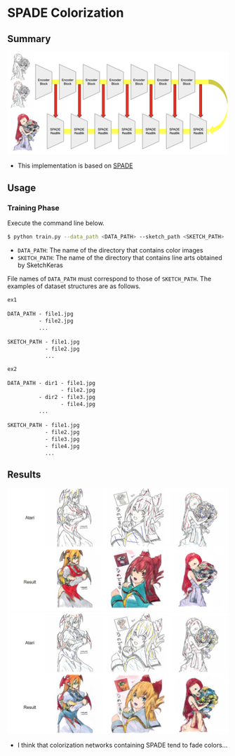 # SPADE Colorization

## Summary
![](./data/concept.png)

- This implementation is based on [SPADE](https://arxiv.org/pdf/1903.07291.pdf)

## Usage

### Training Phase
Execute the command line below.

```bash
$ python train.py --data_path <DATA_PATH> --sketch_path <SKETCH_PATH>
```
- `DATA_PATH`: The name of the directory that contains color images
- `SKETCH_PATH`: The name of the directory that contains line arts obtained by SketchKeras

File names of `DATA_PATH` must correspond to those of `SKETCH_PATH`. The examples of dataset structures are as follows.

```
ex1

DATA_PATH - file1.jpg
          - file2.jpg
          ...

SKETCH_PATH - file1.jpg
            - file2.jpg
            ...
```

```
ex2

DATA_PATH - dir1 - file1.jpg
                 - file2.jpg
          - dir2 - file3.jpg
                 - file4.jpg
          ...
          
SKETCH_PATH - file1.jpg
            - file2.jpg
            - file3.jpg
            - file4.jpg
            ...
```

## Results
![](./data/result1.png)
![](./data/result2.png)

- I think that colorization networks containing SPADE tend to fade colors...
